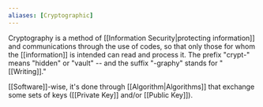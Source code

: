 ```yaml
---
aliases: [Cryptographic]
---
```

Cryptography is a method of [[Information Security|protecting information]] and communications through the use of codes, so that only those for whom the [[information]] is intended can read and process it. The prefix "crypt-" means "hidden" or "vault" -- and the suffix "-graphy" stands for "[[Writing]]."

[[Software]]-wise, it's done through [[Algorithm|Algorithms]] that exchange some sets of keys ([[Private Key]] and/or [[Public Key]]).